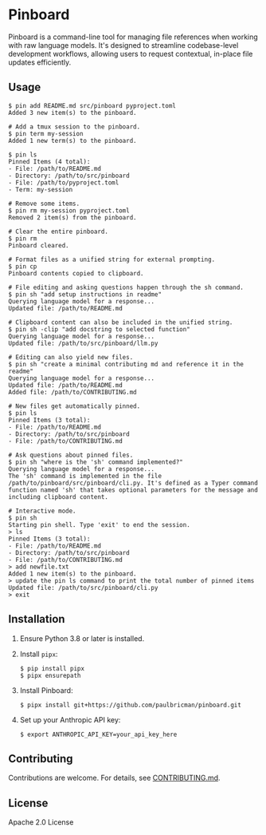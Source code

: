 # Pinboard

Pinboard is a command-line tool for managing file references when working with raw language models. It's designed to streamline codebase-level development workflows, allowing users to request contextual, in-place file updates efficiently.

## Usage

```
$ pin add README.md src/pinboard pyproject.toml
Added 3 new item(s) to the pinboard.

# Add a tmux session to the pinboard.
$ pin term my-session
Added 1 new term(s) to the pinboard.

$ pin ls
Pinned Items (4 total):
- File: /path/to/README.md
- Directory: /path/to/src/pinboard
- File: /path/to/pyproject.toml
- Term: my-session

# Remove some items.
$ pin rm my-session pyproject.toml
Removed 2 item(s) from the pinboard.

# Clear the entire pinboard.
$ pin rm
Pinboard cleared.

# Format files as a unified string for external prompting.
$ pin cp
Pinboard contents copied to clipboard.

# File editing and asking questions happen through the sh command.
$ pin sh "add setup instructions in readme"
Querying language model for a response...
Updated file: /path/to/README.md

# Clipboard content can also be included in the unified string.
$ pin sh -clip "add docstring to selected function"
Querying language model for a response...
Updated file: /path/to/src/pinboard/llm.py

# Editing can also yield new files.
$ pin sh "create a minimal contributing md and reference it in the readme"
Querying language model for a response...
Updated file: /path/to/README.md
Added file: /path/to/CONTRIBUTING.md

# New files get automatically pinned.
$ pin ls
Pinned Items (3 total):
- File: /path/to/README.md
- Directory: /path/to/src/pinboard
- File: /path/to/CONTRIBUTING.md

# Ask questions about pinned files.
$ pin sh "where is the 'sh' command implemented?"
Querying language model for a response...
The 'sh' command is implemented in the file /path/to/pinboard/src/pinboard/cli.py. It's defined as a Typer command function named 'sh' that takes optional parameters for the message and including clipboard content.

# Interactive mode.
$ pin sh
Starting pin shell. Type 'exit' to end the session.
> ls
Pinned Items (3 total):
- File: /path/to/README.md
- Directory: /path/to/src/pinboard
- File: /path/to/CONTRIBUTING.md
> add newfile.txt
Added 1 new item(s) to the pinboard.
> update the pin ls command to print the total number of pinned items
Updated file: /path/to/src/pinboard/cli.py
> exit
```

## Installation

1. Ensure Python 3.8 or later is installed.

2. Install `pipx`:
   ```
   $ pip install pipx
   $ pipx ensurepath
   ```

3. Install Pinboard:
   ```
   $ pipx install git+https://github.com/paulbricman/pinboard.git
   ```

4. Set up your Anthropic API key:
   ```
   $ export ANTHROPIC_API_KEY=your_api_key_here
   ```

## Contributing

Contributions are welcome. For details, see [CONTRIBUTING.md](CONTRIBUTING.md).

## License

Apache 2.0 License